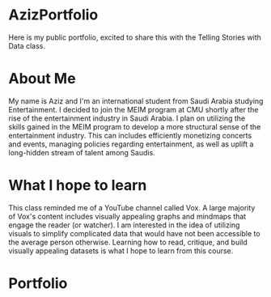 # AzizPortfolio
Here is my public portfolio, excited to share this with the Telling Stories with Data class.

# About Me
My name is Aziz and I'm an international student from Saudi Arabia studying Entertainment. I decided to join the MEIM program at CMU shortly after the rise of the entertainment industry in Saudi Arabia. I plan on utilizing the skills gained in the MEIM program to develop a more structural sense of the entertainment industry. This can includes efficiently monetizing concerts and events, managing policies regarding entertainment, as well as uplift a long-hidden stream of talent among Saudis.

# What I hope to learn
This class reminded me of a YouTube channel called Vox. A large majority of Vox's content includes visually appealing graphs and mindmaps that engage the reader (or watcher). I am interested in the idea of utilizing visuals to simplify complicated data that would have not been accessible to the average person otherwise. Learning how to read, critique, and build visually appealing datasets is what I hope to learn from this course.

# Portfolio
